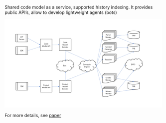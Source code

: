 Shared code model as a service, supported history indexing.
It provides public API’s, allow to develop lightweight agents (bots)

![java-arch-scheme](/assets/images/sudu/java-arch-scheme.png)

For more details, see [paper](../pdfs/code-model.pdf)
